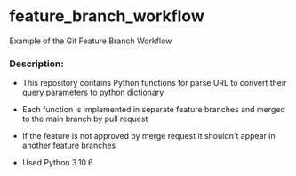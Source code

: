 # feature_branch_workflow
Example of the Git Feature Branch Workflow

### Description:
- This repository contains Python functions for parse URL to convert their query parameters to python dictionary

- Each function is implemented in separate feature branches and merged to the main branch by pull request

- If the feature is not approved by merge request it shouldn't appear in another feature branches

- Used Python 3.10.6